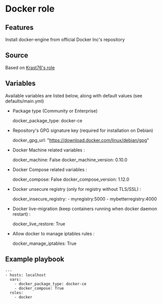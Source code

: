 # Docker role

## Features

Install docker-engine from official Docker Inc's repository

## Source

Based on [Krast76's role](https://github.com/Krast76/ansible-docker)

## Variables

Available variables are listed below, along with default values (see defaults/main.yml)

* Package type (Community or Enterprise)

    docker_package_type: docker-ce

* Repository's GPG signature key (required for installation on Debian)

    docker_gpg_url: "https://download.docker.com/linux/debian/gpg"

* Docker Machine related variables :

    docker_machine: False
    docker_machine_version: 0.10.0

* Docker Compose related variables :

    docker_compose: False
    docker_compose_version: 1.12.0

* Docker unsecure registry (only for registry without TLS/SSL) :

    docker_insecure_registry:
      - myregistry:5000
      - mybetterregistry:4000

* Docker live-migration (keep containers running when docker daemon restart) :

    docker_live_restore: True

* Allow docker to manage iptables rules :

    docker_manage_iptables: True

## Example playbook

```
---
- hosts: localhost
  vars:
    - docker_package_type: docker-ce
    - docker_compose: True
  roles:
    - docker
```
